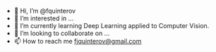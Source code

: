 - 👋 Hi, I’m @fquinterov
- 👀 I’m interested in ...
- 🌱 I’m currently learning Deep Learning applied to Computer Vision.
- 💞️ I’m looking to collaborate on ...
- 📫 How to reach me fjquinterov@gmail.com

<!---
fquinterov/fquinterov is a ✨ special ✨ repository because its `README.md` (this file) appears on your GitHub profile.
You can click the Preview link to take a look at your changes.
--->
